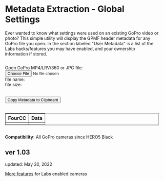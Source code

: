 # Metadata Extraction - Global Settings
Ever wanted to know what settings were used on an existing GoPro video or photo? This simple utility will display the GPMF header metadata for any GoPro file you open.  In the section labeled "User Metadata" is a list of the Labs hacks/features you may have enabled, and your ownership information if stored. 

<script src="../../jquery.min.js"></script>
<script src="../../qrcodeborder.js"></script>
<script src="../../html2canvas.min.js"></script>
<style>
        #qrcode{
            width: 100%;
        }
        div{
            width: 100%;
            display: inline-block;
        }
</style>


<div>

Open GoPro MP4/LRV/360 or JPG file: <input id="file" type="file" /><br>
file name: <b><span id="name"></span></b><br>
file size: <b><span id="size"></span></b><br>
</div>

<div>
<br>
<button id="copyBtn">Copy Metadata to Clipboard</button><br>
<br>
</div>


<div id="myMetadata">
  <small> 
    <table id="scrollTable" class="scrollTable" border="1">
	  <thead> <tr> <th>FourCC</th><th align="left">Data</th></tr></thead>
	  <tbody> <tr><td></td><td></td></tr></tbody>
    </table>
  </small>
</div>

**Compatibility:** All GoPro cameras since HERO5 Black
 
## ver 1.03
updated: May 20, 2022

[More features](..) for Labs enabled cameras

<script>

var clipcopy = "";

(function() {

	var inputFile = document.getElementById("file");
	var reader = new FileReader();
	var reader2 = new FileReader();

	inputFile.addEventListener("change", fileChange, false);
	reader.addEventListener('load', fileHeaderLoad, false);
	reader2.addEventListener('load', fileLoad, false);

	function tableAllDelete(){
		var table = document.getElementById("scrollTable");
	    var len = table.rows.length;
		for (var i = (len - 1); i > 1; i--){
			table.deleteRow(i);
		}

		table.scrollTop = 0;
	}
	
	var mdat_offset = 0;
	var gpmf_offset = 0;
	var gpmf_size = 0;
	var jpeg_gpmf_offset = 0;
	var jpeg_gpmf_size = 0;
	
	var file;
	function fileChange(event){
		var target = event.target;
		file = target.files[0];

		document.querySelector('#name').innerHTML = file.name;
		//document.querySelector('#type').innerHTML = file.type;
		document.querySelector('#size').innerHTML = file.size + " Bytes";

		mdat_offset = 0;
		gpmf_offset = 0;
		gpmf_size = 0;
		jpeg_gpmf_offset = 0;
		jpeg_gpmf_size = 0;
	
		var blob = file.slice(0, 128*1024);
		reader.readAsArrayBuffer(blob);   // read head to find the moov offset (from mdat)
	}
	
	function fileHeaderLoad(){	
		var bytes = new Uint8Array(reader.result);
		for(i=0; i<60; i++)
		{
			if(bytes[i] == 109 /*'m'*/ && bytes[i+1] == 100 /*'d'*/ && bytes[i+2] == 97 /*'a'*/ && bytes[i+3] == 116 /*'t'*/)
			{
				if(bytes[i-4] == 0 && bytes[i-3] == 0 && bytes[i-2] == 0 && bytes[i-1] == 1) // 64-bit offset 
				{
					mdat_offset = (bytes[i+7]*4294967296);
					mdat_offset += (bytes[i+8]*16777216);
					mdat_offset += (bytes[i+9]<<16) + (bytes[i+10]<<8) + (bytes[i+11]<<0) + i - 4;
				}
				else
				{
					mdat_offset = (bytes[i-4]*16777216);
					mdat_offset += (bytes[i-3]<<16) + (bytes[i-2]<<8) + (bytes[i-1]<<0) + i - 4;
				}
			}
		}
		//console.log("moov offset:" + mdat_offset.toString());		
		
		if(mdat_offset == 0) // not an MP4, check for JPEG
		{
			i = 0;
			do
			{			
				while(bytes[i] == 0xff && (bytes[i+1] < 0xe0 || bytes[i+1] > 0xef)) i+=2;
								
				if(bytes[i] == 0xff && bytes[i+1] >= 0xe1 && bytes[i+1] <= 0xef)
				{					
					if(bytes[i+1] == 0xe6) //APP6
					{
						//console.log("APP6");
						if(bytes[i+4] == 0x47/*G*/ && bytes[i+5] == 0x6F/*o*/ && bytes[i+6] == 0x50/*P*/ && bytes[i+7] == 0x72/*r*/ && bytes[i+8] == 0x6F/*o*/)
						{							
							//console.log("GoPro file");
				
							jpeg_gpmf_offset = i+10;
							jpeg_gpmf_size = (bytes[i+2]<<8) + (bytes[i+1]<<0);	
						}
						break;
					}
					else
					{
						i += (bytes[i+2]<<8) + (bytes[i+3]) + 2;
					}
				}
				else
				{
					break; // bad formatted JPEG
				}
			} while(1);
			
				
			var blob = file.slice(jpeg_gpmf_offset, jpeg_gpmf_offset+(jpeg_gpmf_size+1024));
			reader2.readAsArrayBuffer(blob);   
			//console.log("gpmf offset:" + jpeg_gpmf_offset.toString());
			//console.log("gpmf size:" + jpeg_gpmf_size.toString());
		}
		else
		{
			var blob = file.slice(mdat_offset, mdat_offset+(1024*64));
			reader2.readAsArrayBuffer(blob);  
		}
	}
	
	function Bytes2Float32(bytes) {
		var sign = (bytes & 0x80000000) ? -1 : 1;
		var exponent = ((bytes >> 23) & 0xFF) - 127;
		var significand = (bytes & ~(-1 << 23));

		if (exponent == 128) 
			return sign * ((significand) ? Number.NaN : Number.POSITIVE_INFINITY);

		if (exponent == -127) {
			if (significand == 0) return sign * 0.0;
			exponent = -126;
			significand /= (1 << 22);
		} else significand = (significand | (1 << 23)) / (1 << 23);

		return sign * significand * Math.pow(2, exponent);
	}

	function fileLoad(){
		// console.log(reader.result);

		tableAllDelete();
		
		if(mdat_offset == 0 && jpeg_gpmf_offset == 0) return;

		var bytes = new Uint8Array(reader2.result);

		mdat_offset = 0;
		var udta_offset = 0;
		
		if(jpeg_gpmf_offset == 0)
		{
			for(i=0; i<512; i++)
			{
				if(bytes[i] == 117 /*'u'*/ && bytes[i+1] == 100 /*'d'*/ && bytes[i+2] == 116 /*'t'*/ && bytes[i+3] == 97 /*'a'*/)
				{
					udta_offset = i;
					break;
				}
			}
			//console.log("udta offset:" + udta_offset.toString());
			
			if(udta_offset)
			{
				for(i=udta_offset; i<udta_offset+4096; i++)
				{
					if(bytes[i] == 0x47 /*'G'*/ && bytes[i+1] == 0x50 /*'P'*/ && bytes[i+2] == 0x4D /*'M'*/ && bytes[i+3] == 0x46 /*'F'*/)
					{
						gpmf_offset = i+4;
						gpmf_size = (bytes[i-3]<<16) + (bytes[i-2]<<8) + (bytes[i-1]<<0) - 8;
						break;
					}
				}
				//console.log("GPMF offset:" + gpmf_offset.toString());
				//console.log("GPMF size:" + gpmf_size.toString());
			}
			
			if(gpmf_offset == 0 || gpmf_size == 0) return;
		}
		else
		{
			gpmf_size = jpeg_gpmf_size;
		}
		
		if(gpmf_size > 0)
			clipcopy = ""; //reset for each new file.
		
		var txt = "";
		var hex;
		var dat;
		var j = 0;
		var k = 0;
		
		var lines = 0;
		var cleantxt = "";
		var cleandat = "";
		var indent = 0;
		var devcsize = 0;
		var strmsize = 0;
		for (var i = gpmf_offset; i < gpmf_offset+gpmf_size;) {
			cleantxt = "";
			txt = "";
			dat = "";
			
			var fourcc = (bytes[i]*16777216);
			fourcc += (bytes[i+1]<<16) + (bytes[i+2]<<8) + (bytes[i+3]<<0);
			
			if(fourcc == 0) break;
			
			//console.log("GPMF 4CC:" + String.fromCharCode(bytes[i]) + String.fromCharCode(bytes[i+1]) + String.fromCharCode(bytes[i+2]) + String.fromCharCode(bytes[i+3]));
			
			var type = bytes[i+4];
			var typsize = bytes[i+5];
			var repeat = (bytes[i+6]<<8) + bytes[i+7];
			var size = typsize * repeat;
			var align_size = Math.trunc((size + 3)/4)*4;
			
			if(fourcc == 0x44455643) //DEVC
			{
				indent = 0;
				devcsize = size;
			}
			if(fourcc == 0x5354524D) //STRM
			{
				strmsize = size;
			}

			for(j=0; j<indent; j++)
				txt += "&nbsp;&nbsp;&nbsp;";
			txt += String.fromCharCode(bytes[i]);
			txt += String.fromCharCode(bytes[i+1]);
			txt += String.fromCharCode(bytes[i+2]);
			txt += String.fromCharCode(bytes[i+3]);
			
			for(j=0; j<indent; j++)
				cleantxt += "  ";
			cleantxt += String.fromCharCode(bytes[i]);
			cleantxt += String.fromCharCode(bytes[i+1]);
			cleantxt += String.fromCharCode(bytes[i+2]);
			cleantxt += String.fromCharCode(bytes[i+3]);
			
			if(type == 0)
			{
				indent++;
				i += 8;
				
				if(fourcc != 0x44455643) //DEVC
					devcsize -= 8;
			} 
			else
			{
				if(type == 0x63 /* c */)
				{
					if(bytes[i+8] == 0)
					{
						dat += ".empty.";
					}
					else
					{
						for(j=0; j<size; j++)
							dat += String.fromCharCode(bytes[i+8+j]);
					}
				}
				
				if(type == 0x4c || type == 0x6c /* L or l */)
				{
					if(typsize > 4) repeat *= typsize / 4;
					for(k=0; k<repeat; k++)
					{
						var num = (bytes[i+8+k*4]*16777216);
						num += (bytes[i+8+k*4+1]<<16) + (bytes[i+8+k*4+2]<<8) + (bytes[i+8+k*4+3]<<0);
						if(k > 0) dat += ", ";
						dat += num.toString();
					}
				}
				if(type == 0x53 || type == 0x73 /* S or s */)
				{
					if(typsize > 2) repeat *= typsize / 2;
					for(k=0; k<repeat; k++)
					{
						var num = (bytes[i+8+k*2+0]<<8) + (bytes[i+8+k*2+1]<<0);
						if(k > 0) dat += ", ";
						dat += num.toString();
					}
				}
				//if(type == 0x42 || type == 0x62 /* B or b */)
				//{
				//	if(typsize > 1) repeat *= typsize;
				//	for(k=0; k<repeat; k++)
				//	{
				//		var num = (bytes[i+8+k]);
				//		if(k > 0) dat += ", ";
				//		dat += num.toString();
				//	}
				//}
				if(type == 0x66 /* f */) //float
				{
					if(typsize > 4) repeat *= typsize / 4;
					for(k=0; k<repeat; k++)
					{
						var num = (bytes[i+8+k*4]*16777216);
							num += (bytes[i+8+k*4+1]<<16) + (bytes[i+8+k*4+2]<<8) + (bytes[i+8+k*4+3]<<0);
						if(k > 0) dat += ", ";
				
						var val = Bytes2Float32(num);
						//val = Math.round(val * 1000000) / 1000000
						//dat += val.toString();
						dat += val.toFixed(4);
					}
				}
				if(type == 0x46 /* F */) //FOURCC
				{
					if(typsize > 4) repeat *= typsize / 4;
					for(k=0; k<repeat; k++)
					{
						if(k > 0) dat += ", ";
						dat += String.fromCharCode(bytes[i+8+k*4]) + String.fromCharCode(bytes[i+8+k*4+1]) + String.fromCharCode(bytes[i+8+k*4+2]) + String.fromCharCode(bytes[i+8+k*4+3])
					}
				}
				
				if(type == 0x4A /* J */) // Jumbo 64-bit integer
				{
					dat += "0x";
					if(typsize > 8) repeat *= typsize / 8;
					for(k=0; k<repeat*8; k++)
					{
						//var num = (bytes[i+8+k]);
						//if(k > 0) dat += ", ";
						//dat += num.toString();
						
						hex = ("0" + bytes[i+8+k].toString(16)).toUpperCase().substr(-2);
						
						dat += hex;
					}
				}
				
				if(type == 0x3F /* ? */) //complex
				{
					dat += ".complex.";
				}
								
				i += 8+align_size;
				devcsize -= 8+align_size;
				
				if(strmsize)
				{
					strmsize -= 8+align_size;
					if(strmsize == 0) indent--;
				}					
			}
	

			var table = document.getElementById("scrollTable");
			var row = table.insertRow(-1);
			var cell1 = row.insertCell(-1);
			var cell2 = row.insertCell(-1);

			cell1.innerHTML = txt;
			cell2.innerHTML = dat;
			
			cleandat = dat;
			
			clipcopy = clipcopy + "line " + lines + "\n";  lines++;
			
			clipcopy = clipcopy + cleantxt + " " + cleandat + "\n";
		}

		txt += "\n";
	}

}());



async function copyTextToClipboard(text) {
	try {
		await navigator.clipboard.writeText(text);
	} catch(err) {
		alert('Error in copying text: ', err);
	}
}

function setupButtons() {	
    document.getElementById("copyBtn").onclick = function() { 
        copyTextToClipboard(clipcopy);
	};
}


setupButtons();

</script>
